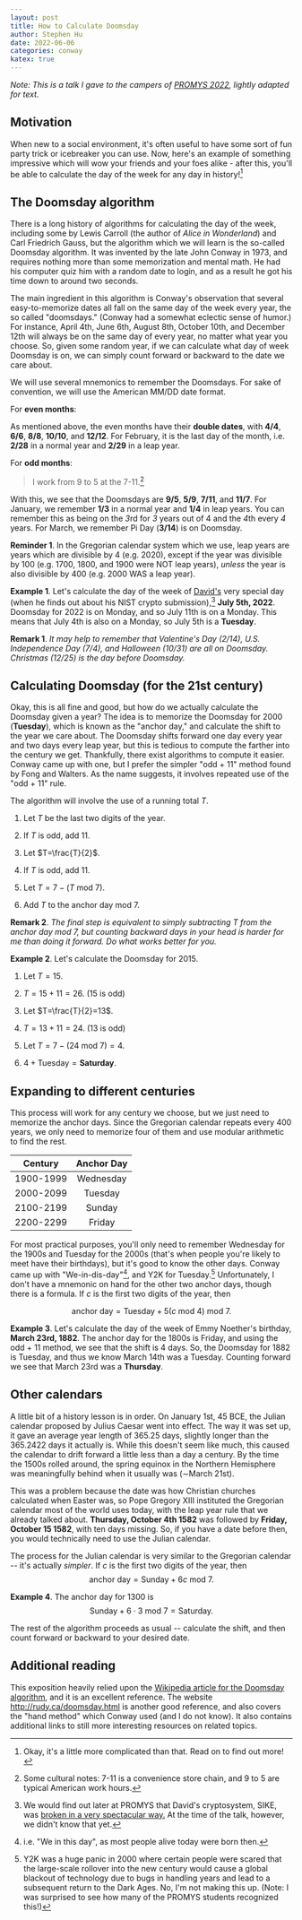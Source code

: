 ```yaml
---
layout: post
title: How to Calculate Doomsday
author: Stephen Hu
date: 2022-06-06
categories: conway
katex: true
---
```


*Note: This is a talk I gave to the campers of [PROMYS 2022](https://promys.org), lightly adapted for text.*

## Motivation

When new to a social environment, it's often useful to have some sort of fun party trick or icebreaker you can use. Now, here's an example of something impressive which will wow your friends and your foes alike - after this, you'll be able to calculate the day of the week for any day in history![^1]

## The Doomsday algorithm

There is a long history of algorithms for calculating the day of the week, including some by Lewis Carroll (the author of *Alice in Wonderland*) and Carl Friedrich Gauss, but the algorithm which we will learn is the so-called Doomsday algorithm. It was invented by the late John Conway in 1973, and requires nothing more than some memorization and mental math. He had his computer quiz him with a random date to login, and as a result he got his time down to around two seconds.

The main ingredient in this algorithm is Conway's observation that several easy-to-memorize dates all fall on the same day of the week every year, the so called "doomsdays." (Conway had a somewhat eclectic sense of humor.) For instance, April 4th, June 6th, August 8th, October 10th, and December 12th will always be on the same day of every year, no matter what year you choose. So, given some random year, if we can calculate what day of week Doomsday is on, we can simply count forward or backward to the date we care about.

We will use several mnemonics to remember the Doomsdays. For sake of convention, we will use the American MM/DD date format.

For **even months**: 

As mentioned above, the even months have their **double dates**, with **4/4**, **6/6**, **8/8**, **10/10**, and **12/12**. For February, it is the last day of the month, i.e. **2/28** in a normal year and **2/29** in a leap year.

For **odd months**:

> I work from 9 to 5 at the 7-11.[^2]

With this, we see that the Doomsdays are **9/5**, **5/9**, **7/11**, and **11/7**. For January, we remember **1/3** in a normal year and **1/4** in leap years. You can remember this as being on the *3*rd for *3* years out of 4 and the *4*th every *4* years. For March, we remember Pi Day (**3/14**) is on Doomsday.

**Reminder 1**. In the Gregorian calendar system which we use, leap years are years which are divisible by 4 (e.g. 2020), except if the year was divisible by 100 (e.g. 1700, 1800, and 1900 were NOT leap years), *unless* the year is also divisible by 400 (e.g. 2000 WAS a leap year).

**Example 1**. Let's calculate the day of the week of [David's](https://djao.math.uwaterloo.ca/) very special day (when he finds out about his NIST crypto submission),[^5] **July 5th, 2022**. Doomsday for 2022 is on Monday, and so July 11th is on a Monday. This means that July 4th is also on a Monday, so July 5th is a **Tuesday**.

**Remark 1**. *It may help to remember that Valentine's Day (2/14), U.S. Independence Day (7/4), and Halloween (10/31) are all on Doomsday. Christmas (12/25) is the day before Doomsday.*

## Calculating Doomsday (for the 21st century)

Okay, this is all fine and good, but how do we actually calculate the Doomsday given a year? The idea is to memorize the Doomsday for 2000 (**Tuesday**), which is known as the "anchor day," and calculate the shift to the year we care about. The Doomsday shifts forward one day every year and two days every leap year, but this is tedious to compute the farther into the century we get. Thankfully, there exist algorithms to compute it easier. Conway came up with one, but I prefer the simpler "odd + 11" method found by Fong and Walters. As the name suggests, it involves repeated use of the "odd + 11" rule.

The algorithm will involve the use of a running total $T$.

1. Let $T$ be the last two digits of the year.

2. If $T$ is odd, add 11.

3. Let $T=\frac{T}{2}$.

4. If $T$ is odd, add 11.

5. Let $T=7-(T\text{ mod } 7)$.

6. Add $T$ to the anchor day mod 7. 

**Remark 2**. *The final step is equivalent to simply subtracting $T$ from the anchor day mod 7, but counting backward days in your head is harder for me than doing it forward. Do what works better for you.*

**Example 2**. Let's calculate the Doomsday for 2015.

1. Let $T=15$.

2. $T=15+11=26$. (15 is odd)

3. Let $T=\frac{T}{2}=13$.

4. $T=13+11=24$. (13 is odd)

5. Let $T=7-(24 \text{ mod } 7)=4$.

6. $4+\text{Tuesday}=\textbf{Saturday}$.

## Expanding to different centuries

This process will work for any century we choose, but we just need to memorize the anchor days. Since the Gregorian calendar repeats every 400 years, we only need to memorize four of them and use modular arithmetic to find the rest.

| Century | Anchor Day | 
| :---------: | :----------: | 
| 1900-1999 | Wednesday | 
| 2000-2099 | Tuesday | 
| 2100-2199 | Sunday | 
| 2200-2299 | Friday |

For most practical purposes, you'll only need to remember Wednesday for the 1900s and Tuesday for the 2000s (that's when people you're likely to meet have their birthdays), but it's good to know the other days. Conway came up with "We-in-dis-day"[^3], and Y2K for Tuesday.[^4] Unfortunately, I don't have a mnemonic on hand for the other two anchor days, though there is a formula. If $c$ is the first two digits of the year, then 

$$\text{anchor day}=\text{Tuesday}+5(c\text{ mod } 4)\text{ mod } 7.$$

**Example 3**. Let's calculate the day of the week of Emmy Noether's birthday, **March 23rd, 1882**. The anchor day for the 1800s is Friday, and using the odd + 11 method, we see that the shift is 4 days. So, the Doomsday for 1882 is Tuesday, and thus we know March 14th was a Tuesday. Counting forward we see that March 23rd was a **Thursday**.

## Other calendars

A little bit of a history lesson is in order. On January 1st, 45 BCE, the Julian calendar proposed by Julius Caesar went into effect. The way it was set up, it gave an average year length of 365.25 days, slightly longer than the 365.2422 days it actually is. While this doesn't seem like much, this caused the calendar to drift forward a little less than a day a century. By the time the 1500s rolled around, the spring equinox in the Northern Hemisphere was meaningfully behind when it usually was ($\sim$March 21st). 

This was a problem because the date was how Christian churches calculated when Easter was, so Pope Gregory XIII instituted the Gregorian calendar most of the world uses today, with the leap year rule that we already talked about. **Thursday, October 4th 1582** was followed by **Friday, October 15 1582**, with ten days missing. So, if you have a date before then, you would technically need to use the Julian calendar.

The process for the Julian calendar is very similar to the Gregorian calendar -- it's actually *simpler*. If $c$ is the first two digits of the year, then $$\text{anchor day}=\text{Sunday}+6c\text{ mod } 7.$$

**Example 4**. The anchor day for 1300 is $$\text{Sunday}+ 6\cdot 3\text{ mod } 7=\text{Saturday}.$$ 

The rest of the algorithm proceeds as usual -- calculate the shift, and then count forward or backward to your desired date.

## Additional reading

This exposition heavily relied upon the [Wikipedia article for the Doomsday algorithm](https://en.wikipedia.org/wiki/Doomsday_rule), and it is an excellent reference. The website <http://rudy.ca/doomsday.html> is another good reference, and also covers the "hand method" which Conway used (and I do not know). It also contains additional links to still more interesting resources on related topics. 

[^1]: Okay, it's a little more complicated than that. Read on to find out more!
[^2]: Some cultural notes: 7-11 is a convenience store chain, and 9 to 5 are typical American work hours.
[^3]: i.e. "We in this day", as most people alive today were born then.
[^4]: Y2K was a huge panic in 2000 where certain people were scared that the large-scale rollover into the new century would cause a global blackout of technology due to bugs in handling years and lead to a subsequent return to the Dark Ages. No, I'm not making this up. (Note: I was surprised to see how many of the PROMYS students recognized this!)
[^5]: We would find out later at PROMYS that David's cryptosystem, SIKE, was [broken in a very spectacular way.](https://arstechnica.com/information-technology/2022/08/sike-once-a-post-quantum-encryption-contender-is-koed-in-nist-smackdown/) At the time of the talk, however, we didn't know that yet.

